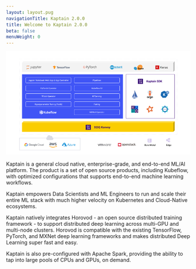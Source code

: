 ```yaml
---
layout: layout.pug
navigationTitle: Kaptain 2.0.0
title: Welcome to Kaptain 2.0.0
beta: false
menuWeight: 0
---
```


![Kaptain](img/d2iq-kaptain.png)

Kaptain is a general cloud native, enterprise-grade, and end-to-end ML/AI platform. The product is a set of open
source products, including Kubeflow, with optimized configurations that supports end-to-end machine learning workflows.

Kaptain empowers Data Scientists and ML Engineers to run and scale their entire ML stack with much higher velocity on Kubernetes and Cloud-Native ecosystems.

Kaptain natively integrates Horovod - an open source distributed training framework - to support distributed deep learning across multi-GPU and multi-node clusters. Horovod is compatible with the existing TensorFlow, PyTorch, and MXNet deep learning frameworks and makes distributed Deep Learning super fast and easy.

Kaptain is also pre-configured with Apache Spark, providing the ability to tap into large pools of CPUs and GPUs, on demand.
